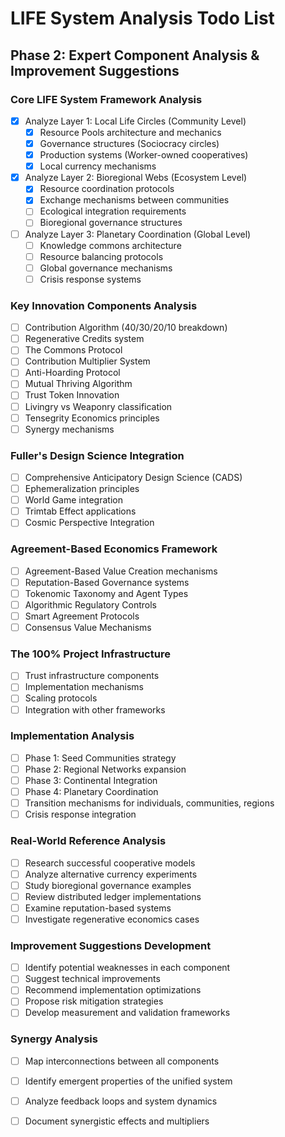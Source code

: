 # LIFE System Analysis Todo List

## Phase 2: Expert Component Analysis & Improvement Suggestions

### Core LIFE System Framework Analysis
- [x] Analyze Layer 1: Local Life Circles (Community Level)
  - [x] Resource Pools architecture and mechanics
  - [x] Governance structures (Sociocracy circles)
  - [x] Production systems (Worker-owned cooperatives)
  - [x] Local currency mechanisms
- [x] Analyze Layer 2: Bioregional Webs (Ecosystem Level)
  - [x] Resource coordination protocols
  - [x] Exchange mechanisms between communities
  - [ ] Ecological integration requirements
  - [ ] Bioregional governance structures
- [ ] Analyze Layer 3: Planetary Coordination (Global Level)
  - [ ] Knowledge commons architecture
  - [ ] Resource balancing protocols
  - [ ] Global governance mechanisms
  - [ ] Crisis response systems

### Key Innovation Components Analysis
- [ ] Contribution Algorithm (40/30/20/10 breakdown)
- [ ] Regenerative Credits system
- [ ] The Commons Protocol
- [ ] Contribution Multiplier System
- [ ] Anti-Hoarding Protocol
- [ ] Mutual Thriving Algorithm
- [ ] Trust Token Innovation
- [ ] Livingry vs Weaponry classification
- [ ] Tensegrity Economics principles
- [ ] Synergy mechanisms

### Fuller's Design Science Integration
- [ ] Comprehensive Anticipatory Design Science (CADS)
- [ ] Ephemeralization principles
- [ ] World Game integration
- [ ] Trimtab Effect applications
- [ ] Cosmic Perspective Integration

### Agreement-Based Economics Framework
- [ ] Agreement-Based Value Creation mechanisms
- [ ] Reputation-Based Governance systems
- [ ] Tokenomic Taxonomy and Agent Types
- [ ] Algorithmic Regulatory Controls
- [ ] Smart Agreement Protocols
- [ ] Consensus Value Mechanisms

### The 100% Project Infrastructure
- [ ] Trust infrastructure components
- [ ] Implementation mechanisms
- [ ] Scaling protocols
- [ ] Integration with other frameworks

### Implementation Analysis
- [ ] Phase 1: Seed Communities strategy
- [ ] Phase 2: Regional Networks expansion
- [ ] Phase 3: Continental Integration
- [ ] Phase 4: Planetary Coordination
- [ ] Transition mechanisms for individuals, communities, regions
- [ ] Crisis response integration

### Real-World Reference Analysis
- [ ] Research successful cooperative models
- [ ] Analyze alternative currency experiments
- [ ] Study bioregional governance examples
- [ ] Review distributed ledger implementations
- [ ] Examine reputation-based systems
- [ ] Investigate regenerative economics cases

### Improvement Suggestions Development
- [ ] Identify potential weaknesses in each component
- [ ] Suggest technical improvements
- [ ] Recommend implementation optimizations
- [ ] Propose risk mitigation strategies
- [ ] Develop measurement and validation frameworks

### Synergy Analysis
- [ ] Map interconnections between all components
- [ ] Identify emergent properties of the unified system
- [ ] Analyze feedback loops and system dynamics
- [ ] Document synergistic effects and multipliers

